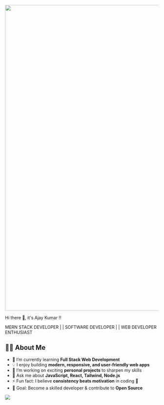 <img src="https://camo.githubusercontent.com/b37efb7bfa86abae8c3cb3e8b6c7c6d7e31c55b396804a955f3d71f4013e3e13/68747470733a2f2f6d69726f2e6d656469756d2e636f6d2f6d61782f313430302f312a675f5f6a6965734c52496643526566564736395066772e676966" width="900" height=1000 />

Hi there 👋, it's Ajay Kumar !!

MERN STACK DEVELOPER | | SOFTWARE DEVELOPER | | WEB DEVELOPER ENTHUSIAST

## 👨‍💻 About Me  

- 🌱 I’m currently learning **Full Stack Web Development**  
- 💡 I enjoy building **modern, responsive, and user-friendly web apps**  
- 🔭 I’m working on exciting **personal projects** to sharpen my skills  
- 💬 Ask me about **JavaScript, React, Tailwind, Node.js**  
- ⚡ Fun fact: I believe **consistency beats motivation** in coding 🚀  
- 🎯 Goal: Become a skilled developer & contribute to **Open Source**  

<img src="https://camo.githubusercontent.com/d23aea8b72c5758f4eaf1fa64c2df624d925942f5d3bcfaf4cb1f22ef8424356/68747470733a2f2f6769746875622d726561646d652d73746174732e76657263656c2e6170702f6170692f746f702d6c616e67732f3f757365726e616d653d7072616a6a616c64686172267468656d653d7261646963616c"/>

